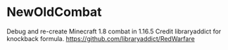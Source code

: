 # NewOldCombat
Debug and re-create Minecraft 1.8 combat in 1.16.5
Credit libraryaddict for knockback formula. https://github.com/libraryaddict/RedWarfare
